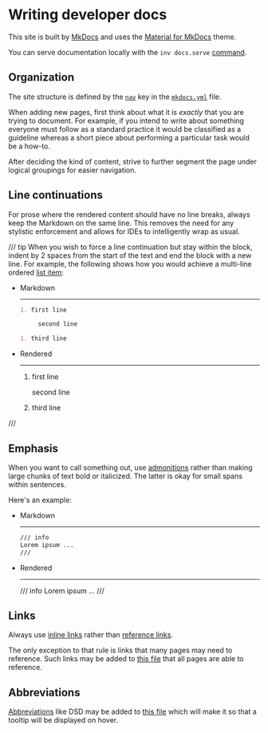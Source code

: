 # Writing developer docs

This site is built by [MkDocs](https://github.com/mkdocs/mkdocs) and uses the [Material for MkDocs](https://squidfunk.github.io/mkdocs-material/) theme.

You can serve documentation locally with the `inv docs.serve` [command](../setup.md#tooling).

## Organization

The site structure is defined by the [`nav`](https://www.mkdocs.org/user-guide/configuration/#nav) key in the [`mkdocs.yml`](https://github.com/DataDog/datadog-agent/blob/main/mkdocs.yml) file.

When adding new pages, first think about what it is _exactly_ that you are trying to document. For example, if you intend to write about something everyone must follow as a standard practice it would be classified as a guideline whereas a short piece about performing a particular task would be a how-to.

After deciding the kind of content, strive to further segment the page under logical groupings for easier navigation.

## Line continuations

For prose where the rendered content should have no line breaks, always keep the Markdown on the same line. This removes the need for any stylistic enforcement and allows for IDEs to intelligently wrap as usual.

/// tip
When you wish to force a line continuation but stay within the block, indent by 2 spaces from the start of the text and end the block with a new line. For example, the following shows how you would achieve a multi-line ordered [list item](https://spec.commonmark.org/0.31.2/#list-items):

<div class="grid cards" markdown>

-   Markdown

    ---

    ```markdown
    1. first line

         second line

    1. third line
    ```

-   Rendered

    ---

    1. first line

         second line

    1. third line

</div>

///

## Emphasis

When you want to call something out, use [admonitions](https://squidfunk.github.io/mkdocs-material/reference/admonitions/) rather than making large chunks of text bold or italicized. The latter is okay for small spans within sentences.

Here's an example:

<div class="grid cards" markdown>

-   Markdown

    ---

    ```markdown
    /// info
    Lorem ipsum ...
    ///
    ```

-   Rendered

    ---

    /// info
    Lorem ipsum ...
    ///

</div>

## Links

Always use [inline links](https://spec.commonmark.org/0.31.2/#inline-link) rather than [reference links](https://spec.commonmark.org/0.31.2/#reference-link).

The only exception to that rule is links that many pages may need to reference. Such links may be added to [this file](https://github.com/DataDog/datadog-agent/blob/main/docs/public/.snippets/links.txt) that all pages are able to reference.

## Abbreviations

[Abbreviations](https://squidfunk.github.io/mkdocs-material/reference/tooltips/#adding-abbreviations) like DSD may be added to [this file](https://github.com/DataDog/datadog-agent/blob/main/docs/public/.snippets/abbrs.txt) which will make it so that a tooltip will be displayed on hover.
